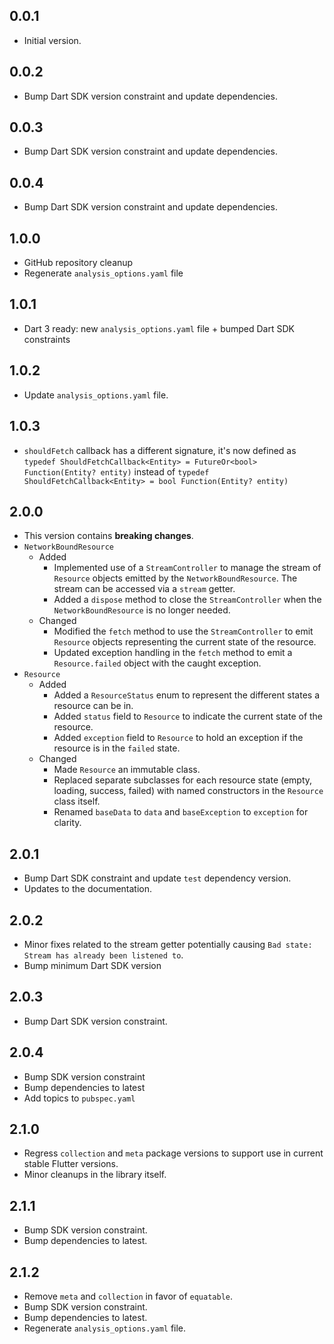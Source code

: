 ## 0.0.1

- Initial version.

## 0.0.2

- Bump Dart SDK version constraint and update dependencies.

## 0.0.3

- Bump Dart SDK version constraint and update dependencies.

## 0.0.4

- Bump Dart SDK version constraint and update dependencies.

## 1.0.0

- GitHub repository cleanup
- Regenerate `analysis_options.yaml` file

## 1.0.1

- Dart 3 ready: new `analysis_options.yaml` file + bumped Dart SDK constraints

## 1.0.2

- Update `analysis_options.yaml` file.

## 1.0.3

- `shouldFetch` callback has a different signature, it's now defined as `typedef ShouldFetchCallback<Entity> = FutureOr<bool> Function(Entity? entity)` instead of `typedef ShouldFetchCallback<Entity> = bool Function(Entity? entity)`

## 2.0.0

- This version contains **breaking changes**.
- `NetworkBoundResource`
  - Added
    - Implemented use of a `StreamController` to manage the stream of `Resource` objects emitted by the `NetworkBoundResource`. The stream can be accessed via a `stream` getter.
    - Added a `dispose` method to close the `StreamController` when the `NetworkBoundResource` is no longer needed.
  - Changed
    - Modified the `fetch` method to use the `StreamController` to emit `Resource` objects representing the current state of the resource.
    - Updated exception handling in the `fetch` method to emit a `Resource.failed` object with the caught exception.
- `Resource`
  - Added
    - Added a `ResourceStatus` enum to represent the different states a resource can be in.
    - Added `status` field to `Resource` to indicate the current state of the resource.
    - Added `exception` field to `Resource` to hold an exception if the resource is in the `failed` state.
  - Changed
    - Made `Resource` an immutable class.
    - Replaced separate subclasses for each resource state (empty, loading, success, failed) with named constructors in the `Resource` class itself.
    - Renamed `baseData` to `data` and `baseException` to `exception` for clarity.

## 2.0.1

- Bump Dart SDK constraint and update `test` dependency version.
- Updates to the documentation.

## 2.0.2

- Minor fixes related to the stream getter potentially causing `Bad state: Stream has already been listened to`.
- Bump minimum Dart SDK version

## 2.0.3

- Bump Dart SDK version constraint.

## 2.0.4

- Bump SDK version constraint
- Bump dependencies to latest
- Add topics to `pubspec.yaml`

## 2.1.0

- Regress `collection` and `meta` package versions to support use in current stable Flutter versions.
- Minor cleanups in the library itself.

## 2.1.1

- Bump SDK version constraint.
- Bump dependencies to latest.

## 2.1.2

- Remove `meta` and `collection` in favor of `equatable`.
- Bump SDK version constraint.
- Bump dependencies to latest.
- Regenerate `analysis_options.yaml` file.